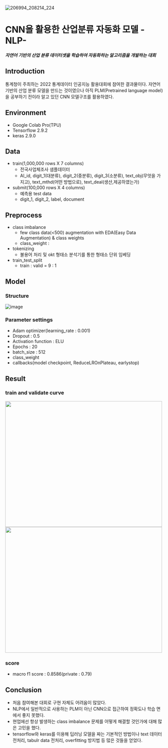 ![206994_208214_224](https://user-images.githubusercontent.com/37128004/197730936-312a4914-0429-4c2a-aae0-533d36ff8478.jpg)
# CNN을 활용한 산업분류 자동화 모델 -NLP-
***자연어 기반의 산업 분류 데이터셋을 학습하여 자동화하는 알고리즘을 개발하는 대회***

## Introduction
통계청이 주최하는 2022 통계데이터 인공지능 활용대회에 참여한 결과물이다. 자연어 기반의 산업 분류 모델을 만드는 것이였으나 아직 PLM(Pretrained language model)을 공부하기 전이라 알고 있던 CNN 모델구조를 활용하였다. 

## Environment
- Google Colab Pro(TPU)
- Tensorflow 2.9.2
- keras 2.9.0

## Data
- train(1,000,000 rows X 7 columns)
  - 전국사업체조사 샘플데이터
  - AI_id, digit_1(대분류), digit_2(중분류), digit_3(소분류), text_obj(무엇을 가지고), text_mthd(어떤 방법으로), text_deal(생산,제공하였는가)
- submit(100,000 rows X 4 columns)
  - 예측용 test data
  - digit_1, digit_2, label, document

## Preprocess
- class imbalance
  - few class data(<500) augmentation with EDA(Easy Data Augmentation) & class weights
  - class_weight : 
- tokenizing
  - 불용어 처리 및 okt 형태소 분석기를 통한 형태소 단위 임베딩
- train_test_split
  - train : valid = 9 : 1

## Model
### Structure
![image](https://user-images.githubusercontent.com/37128004/197760197-aa4ce5ba-d17d-4f1a-83ff-54caab4bea84.png)

### Parameter settings
- Adam optimizer(learning_rate : 0.001)
- Dropout : 0.5
- Activation function : ELU
- Epochs : 20
- batch_size : 512
- class_weight
- callbacks(model checkpoint, ReduceLROnPlateau, earlystop)

## Result
### train and validate curve
<a href="https://github.com/ohilikeit/Statistics_competition">
  <img align="center" src="https://user-images.githubusercontent.com/37128004/197760910-b2062678-28fb-49b0-a972-778e480cd262.png" width="500" height="400" />
</a>
<a href="https://github.com/anuraghazra/convoychat">
  <img align="center" src="https://user-images.githubusercontent.com/37128004/197760960-16d474dd-4b18-4f59-a5c2-972c4ceb2261.png" width="500" height="400" />
</a>

### score
- macro f1 score : 0.8586(private : 0.79)

## Conclusion
- 처음 참여해본 대회로 구현 자체도 어려움이 많았다. 
- NLP에서 일반적으로 사용하는 PLM이 아닌 CNN으로 접근하여 정확도나 학습 면에서 좋지 못했다. 
- 현업에선 항상 발생하는 class imbalance 문제를 어떻게 해결할 것인가에 대해 많은 고민을 했다.
- tensorflow와 keras를 이용해 딥러닝 모델을 짜는 기본적인 방법이나 text 데이터 전처리, tabulr data 전처리, overfitting 방지법 등 많은 것들을 얻었다. 
